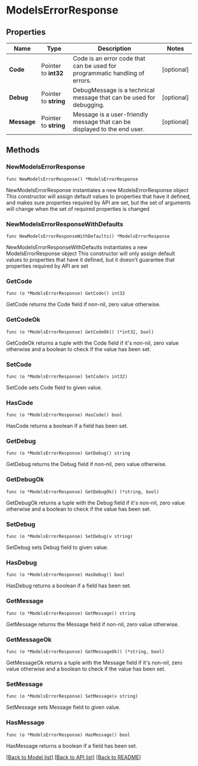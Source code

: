 # ModelsErrorResponse

## Properties

Name | Type | Description | Notes
------------ | ------------- | ------------- | -------------
**Code** | Pointer to **int32** | Code is an error code that can be used for programmatic handling of errors. | [optional] 
**Debug** | Pointer to **string** | DebugMessage is a technical message that can be used for debugging. | [optional] 
**Message** | Pointer to **string** | Message is a user-friendly message that can be displayed to the end user. | [optional] 

## Methods

### NewModelsErrorResponse

`func NewModelsErrorResponse() *ModelsErrorResponse`

NewModelsErrorResponse instantiates a new ModelsErrorResponse object
This constructor will assign default values to properties that have it defined,
and makes sure properties required by API are set, but the set of arguments
will change when the set of required properties is changed

### NewModelsErrorResponseWithDefaults

`func NewModelsErrorResponseWithDefaults() *ModelsErrorResponse`

NewModelsErrorResponseWithDefaults instantiates a new ModelsErrorResponse object
This constructor will only assign default values to properties that have it defined,
but it doesn't guarantee that properties required by API are set

### GetCode

`func (o *ModelsErrorResponse) GetCode() int32`

GetCode returns the Code field if non-nil, zero value otherwise.

### GetCodeOk

`func (o *ModelsErrorResponse) GetCodeOk() (*int32, bool)`

GetCodeOk returns a tuple with the Code field if it's non-nil, zero value otherwise
and a boolean to check if the value has been set.

### SetCode

`func (o *ModelsErrorResponse) SetCode(v int32)`

SetCode sets Code field to given value.

### HasCode

`func (o *ModelsErrorResponse) HasCode() bool`

HasCode returns a boolean if a field has been set.

### GetDebug

`func (o *ModelsErrorResponse) GetDebug() string`

GetDebug returns the Debug field if non-nil, zero value otherwise.

### GetDebugOk

`func (o *ModelsErrorResponse) GetDebugOk() (*string, bool)`

GetDebugOk returns a tuple with the Debug field if it's non-nil, zero value otherwise
and a boolean to check if the value has been set.

### SetDebug

`func (o *ModelsErrorResponse) SetDebug(v string)`

SetDebug sets Debug field to given value.

### HasDebug

`func (o *ModelsErrorResponse) HasDebug() bool`

HasDebug returns a boolean if a field has been set.

### GetMessage

`func (o *ModelsErrorResponse) GetMessage() string`

GetMessage returns the Message field if non-nil, zero value otherwise.

### GetMessageOk

`func (o *ModelsErrorResponse) GetMessageOk() (*string, bool)`

GetMessageOk returns a tuple with the Message field if it's non-nil, zero value otherwise
and a boolean to check if the value has been set.

### SetMessage

`func (o *ModelsErrorResponse) SetMessage(v string)`

SetMessage sets Message field to given value.

### HasMessage

`func (o *ModelsErrorResponse) HasMessage() bool`

HasMessage returns a boolean if a field has been set.


[[Back to Model list]](../README.md#documentation-for-models) [[Back to API list]](../README.md#documentation-for-api-endpoints) [[Back to README]](../README.md)


